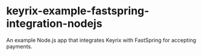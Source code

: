 # keyrix-example-fastspring-integration-nodejs
An example Node.js app that integrates Keyrix with FastSpring for accepting payments.
